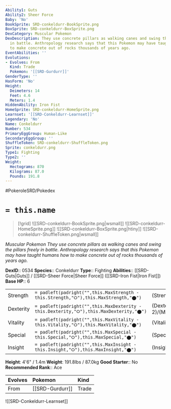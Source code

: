 ```yaml
---
Ability1: Guts
Ability2: Sheer Force
Baby: 'No'
BookSprite: SRD-conkeldurr-BookSprite.png
BoxSprite: SRD-conkeldurr-BoxSprite.png
DexCategory: Muscular Pokemon
DexDescription: They use concrete pillars as walking canes and swing the pillars freely
  in battle. Anthropology research says that this Pokemon may have taught humans how
  to make concrete out of rocks thousands of years ago.
EventAbilities: ''
Evolutions:
- Evolves: From
  Kind: Trade
  Pokemon: '[[SRD-Gurdurr]]'
GenderType: ''
HasForm: 'No'
Height:
  Deimeters: 14
  Feet: 4.6
  Meters: 1.4
HiddenAbility: Iron Fist
HomeSprite: SRD-conkeldurr-HomeSprite.png
Learnset: '[[SRD-Conkeldurr-Learnset]]'
Legendary: 'No'
Name: Conkeldurr
Number: 534
PrimaryEggGroup: Human-Like
SecondaryEggGroup: ''
ShuffleToken: SRD-conkeldurr-ShuffleToken.png
Sprite: conkeldurr.png
Type1: Fighting
Type2: ''
Weight:
  Hectograms: 870
  Kilograms: 87.0
  Pounds: 191.8
---
```


#PokeroleSRD/Pokedex

# `= this.name`

> [!grid]
> ![[SRD-conkeldurr-BookSprite.png|wsmall]]
> ![[SRD-conkeldurr-HomeSprite.png]]
> ![[SRD-conkeldurr-BoxSprite.png|htiny]]
> ![[SRD-conkeldurr-ShuffleToken.png|wsmall]]


*Muscular Pokemon*
*They use concrete pillars as walking canes and swing the pillars freely in battle. Anthropology research says that this Pokemon may have taught humans how to make concrete out of rocks thousands of years ago.*

**DexID**:: 0534
**Species**:: Conkeldurr
**Type**:: Fighting
**Abilities**:: [[SRD-Guts|Guts]] / [[SRD-Sheer Force|Sheer Force]] ([[SRD-Iron Fist|Iron Fist]])
**Base HP**:: 6

|           |                                                                                        |                                          |
| --------- | -------------------------------------------------------------------------------------- | ---------------------------------------- |
| Strength  | `= padleft(padright("",this.MaxStrength - this.Strength,"⭘"),this.MaxStrength,"⬤")`    | (Strength::3)/(MaxStrength::7)   |
| Dexterity | `= padleft(padright("",this.MaxDexterity - this.Dexterity,"⭘"),this.MaxDexterity,"⬤")` | (Dexterity:: 2)/(MaxDexterity::4) |
| Vitality  | `= padleft(padright("",this.MaxVitality - this.Vitality,"⭘"),this.MaxVitality,"⬤")`    | (Vitality::3)/(MaxVitality::6)   |
| Special   | `= padleft(padright("",this.MaxSpecial - this.Special,"⭘"),this.MaxSpecial,"⬤")`       | (Special::2)/(MaxSpecial::4)     |
| Insight   | `= padleft(padright("",this.MaxInsight - this.Insight,"⭘"),this.MaxInsight,"⬤")`       | (Insight::2)/(MaxInsight::4)     |

**Height**: 4'6" / 1.4m
**Weight**: 191.8lbs / 87.0kg
**Good Starter**:: No
**Recommended Rank**:: Ace

| Evolves   | Pokemon         | Kind   |
|:----------|:----------------|:-------|
| From      | [[SRD-Gurdurr]] | Trade  |

![[SRD-Conkeldurr-Learnset]]
